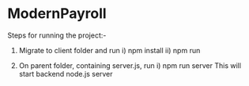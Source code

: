 # ModernPayroll

Steps for running the project:-

1) Migrate to client folder and run
		i) npm install
		ii) npm run
	
2) On parent folder, containing server.js, run 
		 i) npm run server
This will start backend node.js server		
